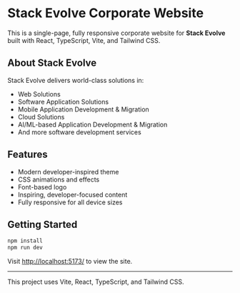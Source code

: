# Stack Evolve Corporate Website

This is a single-page, fully responsive corporate website for **Stack Evolve** built with React, TypeScript, Vite, and Tailwind CSS.

## About Stack Evolve
Stack Evolve delivers world-class solutions in:
- Web Solutions
- Software Application Solutions
- Mobile Application Development & Migration
- Cloud Solutions
- AI/ML-based Application Development & Migration
- And more software development services

## Features
- Modern developer-inspired theme
- CSS animations and effects
- Font-based logo
- Inspiring, developer-focused content
- Fully responsive for all device sizes

## Getting Started

```bash
npm install
npm run dev
```

Visit [http://localhost:5173/](http://localhost:5173/) to view the site.

---

This project uses Vite, React, TypeScript, and Tailwind CSS.
